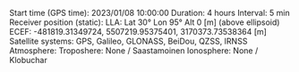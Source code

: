 Start time (GPS time): 2023/01/08 10:00:00
Duration: 4 hours
Interval: 5 min
Receiver position (static):
    LLA:  Lat 30° Lon 95° Alt 0 [m] (above ellipsoid)
    ECEF: -481819.31349724, 5507219.95375401, 3170373.73538364 [m]
Satellite systems: GPS, Galileo, GLONASS, BeiDou, QZSS, IRNSS
Atmosphere:
    Troposhere: None / Saastamoinen
    Ionosphere: None / Klobuchar
